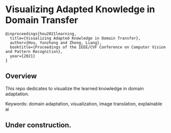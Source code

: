 # Visualizing Adapted Knowledge in Domain Transfer

```
@inproceedings{hou2021learning,
  title={Visualizing Adapted Knowledge in Domain Transfer},
  author={Hou, Yunzhong and Zheng, Liang},
  booktitle={Proceedings of the IEEE/CVF Conference on Computer Vision and Pattern Recognition},
  year={2021}
}
```


## Overview
This repo dedicates to visualize the learned knowledge in domain adaptation. 

Keywords: domain adaptation, visualization, image translation, explainable ai

## Under construction.
 
